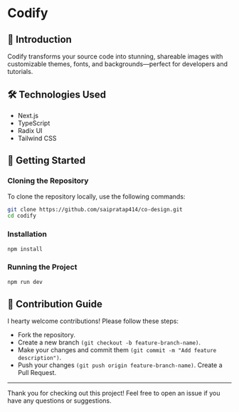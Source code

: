 # Codify

## 📖 Introduction

Codify transforms your source code into stunning, shareable images with customizable themes, fonts, and backgrounds—perfect for developers and tutorials.

## 🛠️ Technologies Used

- Next.js
- TypeScript
- Radix UI
- Tailwind CSS

## 🚀 Getting Started

### Cloning the Repository

To clone the repository locally, use the following commands:

```bash
git clone https://github.com/saipratap414/co-design.git 
cd codify
```

### Installation
```bash
npm install
```

### Running the Project
```bash
npm run dev
```

## 🤝 Contribution Guide
I hearty welcome contributions! Please follow these steps:
- Fork the repository.
- Create a new branch `(git checkout -b feature-branch-name)`.
- Make your changes and commit them `(git commit -m "Add feature description")`.
- Push your changes `(git push origin feature-branch-name)`.
Create a Pull Request.

***
Thank you for checking out this project! Feel free to open an issue if you have any questions or suggestions.